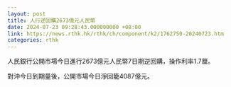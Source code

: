 ```yaml
---
layout: post
title: 人行逆回購2673億元人民幣
date: 2024-07-23 09:28:43.000000000 +08:00
link: https://news.rthk.hk/rthk/ch/component/k2/1762750-20240723.htm
categories: rthk
---
```


人民銀行公開市場今日進行2673億元人民幣7日期逆回購，操作利率1.7厘。

對沖今日到期量後，公開市場今日淨回籠4087億元。
